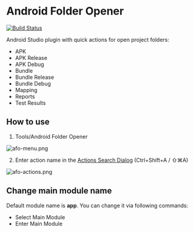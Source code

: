 # Android Folder Opener

[![Build Status](https://travis-ci.org/illuzor/Android-Folder-Opener.svg?branch=master)](https://travis-ci.org/illuzor/Android-Folder-Opener)

Android Studio plugin with quick actions for open project folders:

* APK
* APK Release
* APK Debug
* Bundle
* Bundle Release
* Bundle Debug
* Mapping
* Reports
* Test Results

## How to use

1) Tools/Android Folder Opener

![afo-menu.png](https://images.illuzor.com/uploads/afo-menu.png)

2) Enter action name in the [Actions Search Dialog](https://www.jetbrains.com/help/idea/2017.2/navigating-to-action.html) (Ctrl+Shift+A / ⇧⌘A)

![afo-actions.png](https://images.illuzor.com/uploads/afo-actions.png)

## Change main module name

Default module name is **app**. You can change it via following commands:
* Select Main Module
* Enter Main Module
